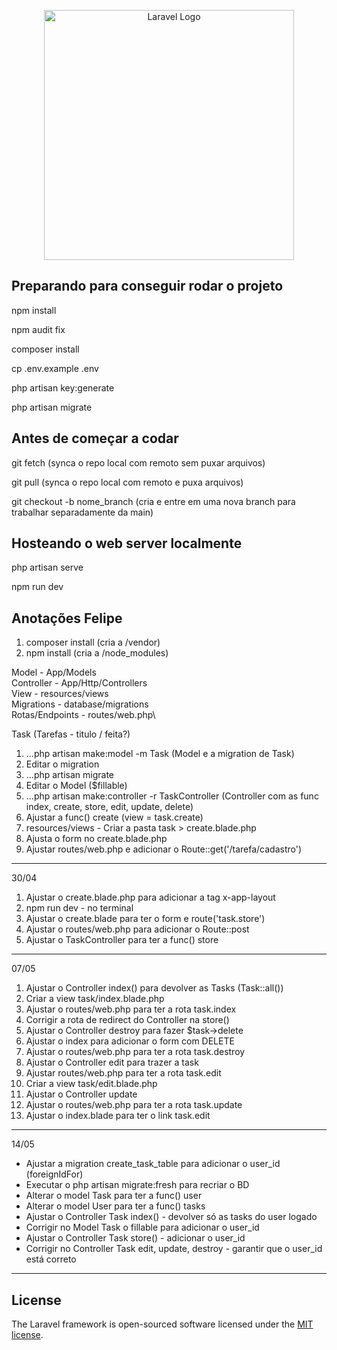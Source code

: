 <p align="center"><a href="https://laravel.com" target="_blank"><img src="https://raw.githubusercontent.com/laravel/art/master/logo-lockup/5%20SVG/2%20CMYK/1%20Full%20Color/laravel-logolockup-cmyk-red.svg" width="400" alt="Laravel Logo"></a></p>

## Preparando para conseguir rodar o projeto

npm install

npm audit fix

composer install

cp .env.example .env

php artisan key:generate

php artisan migrate

## Antes de começar a codar

git fetch (synca o repo local com remoto sem puxar arquivos)

git pull (synca o repo local com remoto e puxa arquivos)

git checkout -b nome_branch (cria e entre em uma nova branch para trabalhar separadamente da main)

## Hosteando o web server localmente

php artisan serve

npm run dev

## Anotações Felipe

1. composer install (cria a /vendor)
2. npm install (cria a /node_modules)

Model - App/Models\
Controller - App/Http/Controllers\
View - resources/views\
Migrations - database/migrations\
Rotas/Endpoints - routes/web.php\

Task (Tarefas - titulo / feita?)

1. ...php artisan make:model -m Task
   (Model e a migration de Task)
2. Editar o migration
3. ...php artisan migrate
4. Editar o Model ($fillable)
5. ...php artisan make:controller -r TaskController
   (Controller com as func index, create, store, edit, update, delete)
6. Ajustar a func() create (view = task.create)
7. resources/views - Criar a pasta task > create.blade.php
8. Ajusta o form no create.blade.php
9. Ajustar routes/web.php e adicionar o Route::get('/tarefa/cadastro')

---

30/04

1. Ajustar o create.blade.php para adicionar a tag x-app-layout
2. npm run dev - no terminal
3. Ajustar o create.blade para ter o form e route('task.store')
4. Ajustar o routes/web.php para adicionar o Route::post
5. Ajustar o TaskController para ter a func() store

---

07/05

1. Ajustar o Controller index() para devolver as Tasks (Task::all())
2. Criar a view task/index.blade.php
3. Ajustar o routes/web.php para ter a rota task.index
4. Corrigir a rota de redirect do Controller na store()
5. Ajustar o Controller destroy para fazer $task->delete
6. Ajustar o index para adicionar o form com DELETE
7. Ajustar o routes/web.php para ter a rota task.destroy
8. Ajustar o Controller edit para trazer a task
9. Ajustar routes/web.php para ter a rota task.edit
10. Criar a view task/edit.blade.php
11. Ajustar o Controller update
12. Ajustar o routes/web.php para ter a rota task.update
13. Ajustar o index.blade para ter o link task.edit

---

14/05

-   Ajustar a migration create_task_table para adicionar o user_id (foreignIdFor)
-   Executar o php artisan migrate:fresh para recriar o BD
-   Alterar o model Task para ter a func() user
-   Alterar o model User para ter a func() tasks
-   Ajustar o Controller Task index() - devolver só as tasks do user logado
-   Corrigir no Model Task o fillable para adicionar o user_id
-   Ajustar o Controller Task store() - adicionar o user_id
-   Corrigir no Controller Task edit, update, destroy - garantir que o user_id está correto

---

## License

The Laravel framework is open-sourced software licensed under the [MIT license](https://opensource.org/licenses/MIT).
